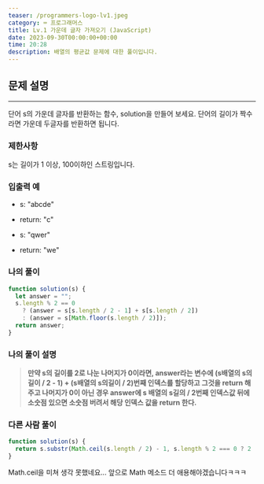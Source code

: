 ```yaml
---
teaser: /programmers-logo-lv1.jpeg
category: ⌨️ 프로그래머스
title: Lv.1 가운데 글자 가져오기 (JavaScript)
date: 2023-09-30T00:00:00+00:00
time: 20:28
description: 배열의 평균값 문제에 대한 풀이입니다.
---
```


## 문제 설명

---

단어 s의 가운데 글자를 반환하는 함수, solution을 만들어 보세요. 단어의 길이가 짝수라면 가운데 두글자를 반환하면 됩니다.

### 제한사항

s는 길이가 1 이상, 100이하인 스트링입니다.

### 입출력 예

- s: "abcde"

- return: "c"

- s: "qwer"

- return: "we"

### 나의 풀이

```javascript
function solution(s) {
  let answer = "";
  s.length % 2 == 0
    ? (answer = s[s.length / 2 - 1] + s[s.length / 2])
    : (answer = s[Math.floor(s.length / 2)]);
  return answer;
}
```

### 나의 풀이 설명

> **만약 s의 길이를 2로 나눈 나머지가 0이라면, answer라는 변수에 (s배열의 s의길이 / 2 - 1) + (s배열의 s의길이 / 2)번째 인덱스를 할당하고 그것을 return 해주고 나머지가 0이 아닌 경우 answer에 s 배열의 s길의 / 2번째 인덱스값 뒤에 소숫점 있으면 소숫점 버려서 해당 인덱스 값을 return 한다.**

### 다른 사람 풀이

```javascript
function solution(s) {
  return s.substr(Math.ceil(s.length / 2) - 1, s.length % 2 === 0 ? 2 : 1);
}
```

Math.ceil을 미쳐 생각 못했네요... 앞으로 Math 메소드 더 애용해야겠습니다ㅋㅋㅋ
